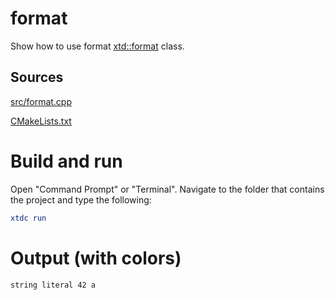 # format

Show how to use format [xtd::format](https://gammasoft71.github.io/xtd/reference_guides/latest/_format_page.html) class.

## Sources

[src/format.cpp](src/format.cpp)

[CMakeLists.txt](CMakeLists.txt)

# Build and run

Open "Command Prompt" or "Terminal". Navigate to the folder that contains the project and type the following:

```cmake
xtdc run
```

# Output (with colors)

```
string literal 42 a
```

